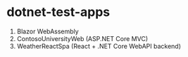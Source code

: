 # dotnet-test-apps

1. Blazor WebAssembly
2. ContosoUniversityWeb (ASP.NET Core MVC)
3. WeatherReactSpa (React + .NET Core WebAPI backend)